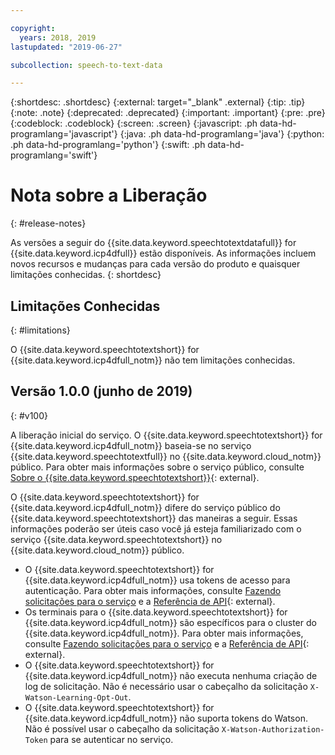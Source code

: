 ```yaml
---

copyright:
  years: 2018, 2019
lastupdated: "2019-06-27"

subcollection: speech-to-text-data

---
```


{:shortdesc: .shortdesc}
{:external: target="_blank" .external}
{:tip: .tip}
{:note: .note}
{:deprecated: .deprecated}
{:important: .important}
{:pre: .pre}
{:codeblock: .codeblock}
{:screen: .screen}
{:javascript: .ph data-hd-programlang='javascript'}
{:java: .ph data-hd-programlang='java'}
{:python: .ph data-hd-programlang='python'}
{:swift: .ph data-hd-programlang='swift'}

# Nota sobre a Liberação
{: #release-notes}

As versões a seguir do {{site.data.keyword.speechtotextdatafull}} for {{site.data.keyword.icp4dfull}} estão disponíveis. As informações incluem novos recursos e mudanças para cada versão do produto e quaisquer limitações conhecidas.
{: shortdesc}

## Limitações Conhecidas
{: #limitations}

O {{site.data.keyword.speechtotextshort}} for {{site.data.keyword.icp4dfull_notm}} não tem limitações conhecidas.

## Versão 1.0.0 (junho de 2019)
{: #v100}

A liberação inicial do serviço. O {{site.data.keyword.speechtotextshort}} for {{site.data.keyword.icp4dfull_notm}} baseia-se no serviço {{site.data.keyword.speechtotextfull}} no {{site.data.keyword.cloud_notm}} público. Para obter mais informações sobre o serviço público, consulte [Sobre o {{site.data.keyword.speechtotextshort}}](https://{DomainName}/docs/services/speech-to-text?topic=speech-to-text-about#about){: external}.

O {{site.data.keyword.speechtotextshort}} for {{site.data.keyword.icp4dfull_notm}} difere do serviço público do {{site.data.keyword.speechtotextshort}} das maneiras a seguir. Essas informações poderão ser úteis caso você já esteja familiarizado com o serviço {{site.data.keyword.speechtotextshort}} no {{site.data.keyword.cloud_notm}} público.

-   O {{site.data.keyword.speechtotextshort}} for {{site.data.keyword.icp4dfull_notm}} usa tokens de acesso para autenticação. Para obter mais informações, consulte [Fazendo solicitações para o serviço](/docs/services/speech-to-text-data?topic=speech-to-text-data-making-requests) e a [Referência de API](https://{DomainName}/apidocs/speech-to-text-data){: external}.
-   Os terminais para o {{site.data.keyword.speechtotextshort}} for {{site.data.keyword.icp4dfull_notm}} são específicos para o cluster do {{site.data.keyword.icp4dfull_notm}}. Para obter mais informações, consulte [Fazendo solicitações para o serviço](/docs/services/speech-to-text-data?topic=speech-to-text-data-making-requests) e a [Referência de API](https://{DomainName}/apidocs/speech-to-text-data){: external}.
-   O {{site.data.keyword.speechtotextshort}} for {{site.data.keyword.icp4dfull_notm}} não executa nenhuma criação de log de solicitação. Não é necessário usar o cabeçalho da solicitação `X-Watson-Learning-Opt-Out`.
-   O {{site.data.keyword.speechtotextshort}} for {{site.data.keyword.icp4dfull_notm}} não suporta tokens do Watson. Não é possível usar o cabeçalho da solicitação `X-Watson-Authorization-Token` para se autenticar no serviço.
